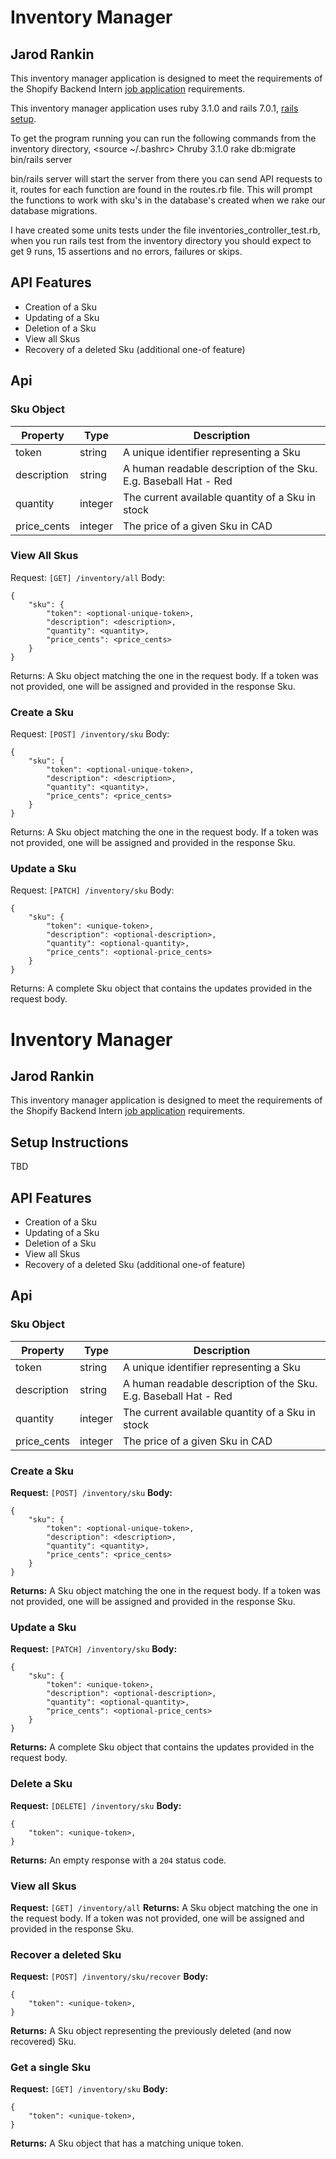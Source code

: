 # Inventory Manager
## Jarod Rankin

This inventory manager application is designed to meet the requirements of the Shopify Backend Intern [job application](https://jobs.smartrecruiters.com/Shopify/743999796499290-backend-developer-intern-summer-2022-remote-us-canada-) requirements.

This inventory manager application uses ruby 3.1.0 and rails 7.0.1, [rails setup](https://guides.rubyonrails.org/getting_started.html).

To get the program running you can run the following commands from the inventory directory,
<source ~/.bashrc>
Chruby 3.1.0
rake db:migrate
bin/rails server

bin/rails server will start the server from there you can send API requests to it, routes for each function are found in 
the routes.rb file. This will prompt the functions to work with sku's in the database's created when we rake our
database migrations. 

I have created some units tests under the file inventories_controller_test.rb, when you run rails test from the inventory directory
you should expect to get 9 runs, 15 assertions and no errors, failures or skips.



## API Features

- Creation of a Sku
- Updating of a Sku
- Deletion of a Sku
- View all Skus
- Recovery of a deleted Sku (additional one-of feature)

## Api

### Sku Object

| Property | Type | Description |
| ------ | ------ | ------ |
| token | string | A unique identifier representing a Sku |
| description | string | A human readable description of the Sku. E.g. Baseball Hat - Red |
| quantity | integer | The current available quantity of a Sku in stock |
| price_cents | integer | The price of a given Sku in CAD |

### View All Skus
Request: `[GET] /inventory/all`
Body:
```
{
    "sku": {
        "token": <optional-unique-token>,
        "description": <description>,
        "quantity": <quantity>,
        "price_cents": <price_cents>
    }
}
```
Returns:
A Sku object matching the one in the request body. If a token was not provided, one will be assigned and provided in the response Sku.

### Create a Sku
Request: `[POST] /inventory/sku`
Body:
```
{
    "sku": {
        "token": <optional-unique-token>,
        "description": <description>,
        "quantity": <quantity>,
        "price_cents": <price_cents>
    }
}
```
Returns:
A Sku object matching the one in the request body. If a token was not provided, one will be assigned and provided in the response Sku.

### Update a Sku
Request: `[PATCH] /inventory/sku`
Body:
```
{
    "sku": {
        "token": <unique-token>,
        "description": <optional-description>,
        "quantity": <optional-quantity>,
        "price_cents": <optional-price_cents>
    }
}
```
Returns:
A complete Sku object that contains the updates provided in the request body.

# Inventory Manager
## Jarod Rankin

This inventory manager application is designed to meet the requirements of the Shopify Backend Intern [job application](https://jobs.smartrecruiters.com/Shopify/743999796499290-backend-developer-intern-summer-2022-remote-us-canada-) requirements.

## Setup Instructions

TBD

## API Features

- Creation of a Sku
- Updating of a Sku
- Deletion of a Sku
- View all Skus
- Recovery of a deleted Sku (additional one-of feature)

## Api

### Sku Object

| Property | Type | Description |
| ------ | ------ | ------ |
| token | string | A unique identifier representing a Sku |
| description | string | A human readable description of the Sku. E.g. Baseball Hat - Red |
| quantity | integer | The current available quantity of a Sku in stock |
| price_cents | integer | The price of a given Sku in CAD |

### Create a Sku
**Request:** `[POST] /inventory/sku`
**Body:**
```
{
    "sku": {
        "token": <optional-unique-token>,
        "description": <description>,
        "quantity": <quantity>,
        "price_cents": <price_cents>
    }
}
```
**Returns:** A Sku object matching the one in the request body. If a token was not provided, one will be assigned and provided in the response Sku.

### Update a Sku
**Request:** `[PATCH] /inventory/sku`
**Body:**
```
{
    "sku": {
        "token": <unique-token>,
        "description": <optional-description>,
        "quantity": <optional-quantity>,
        "price_cents": <optional-price_cents>
    }
}
```
**Returns:** A complete Sku object that contains the updates provided in the request body.

### Delete a Sku
**Request:** `[DELETE] /inventory/sku`
**Body:**
```
{
    "token": <unique-token>,
}
```
**Returns:** An empty response with a `204` status code.

### View all Skus
**Request:** `[GET] /inventory/all`
**Returns:** A Sku object matching the one in the request body. If a token was not provided, one will be assigned and provided in the response Sku.

### Recover a deleted Sku
**Request:** `[POST] /inventory/sku/recover`
**Body:**
```
{
    "token": <unique-token>,
}
```
**Returns:** A Sku object representing the previously deleted (and now recovered) Sku.

### Get a single Sku
**Request:** `[GET] /inventory/sku`
**Body:**
```
{
    "token": <unique-token>,
}
```
**Returns:** A Sku object that has a matching unique token.
